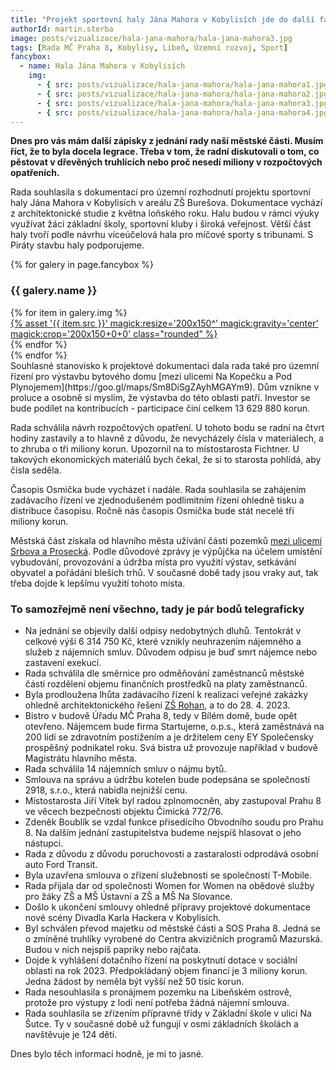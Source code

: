 ```yaml
---
title: "Projekt sportovní haly Jána Mahora v Kobylisích jde do další fáze a připravuje se výstavba v ulici Na Kopečku v Libni"
authorId: martin.sterba
image: posts/vizualizace/hala-jana-mahora/hala-jana-mahora3.jpg
tags: [Rada MČ Praha 8, Kobylisy, Libeň, Územní rozvoj, Sport]
fancybox:
  - name: Hala Jána Mahora v Kobylisích
    img:
      - { src: posts/vizualizace/hala-jana-mahora/hala-jana-mahora1.jpg, title: Hala Jána Mahora v Kobylisích }
      - { src: posts/vizualizace/hala-jana-mahora/hala-jana-mahora2.jpg, title: Hala Jána Mahora v Kobylisích }
      - { src: posts/vizualizace/hala-jana-mahora/hala-jana-mahora3.jpg, title: Hala Jána Mahora v Kobylisích }
      - { src: posts/vizualizace/hala-jana-mahora/hala-jana-mahora4.jpg, title: Hala Jána Mahora v Kobylisích }
---
```


**Dnes pro vás mám další zápisky z jednání rady naší městské části. Musím říct, že to byla docela legrace. Třeba v tom, že radní diskutovali o tom, co pěstovat v dřevěných truhlících nebo proč nesedí miliony v rozpočtových opatřeních.**

Rada souhlasila s dokumentací pro územní rozhodnutí projektu sportovní haly Jána Mahora v Kobylisích v areálu ZŠ Burešova. Dokumentace vychází z architektonické studie z května loňského roku. Halu budou v rámci výuky využívat žáci základní školy, sportovní kluby i široká veřejnost. Větší část haly tvoří podle návrhu víceúčelová hala pro míčové sporty s tribunami. S Piráty stavbu haly podporujeme.

{% for galery in page.fancybox %}
<div class="mt-4">
  <h3>{{ galery.name }}</h3>
  <div class="grid grid-cols-4 gap-4">
  {% for item in galery.img %}
    <div class="">
      <a data-fancybox="gallery" href="{% asset '{{ item.src }}' @path %}" data-caption="{{ item.title }}">{% asset '{{ item.src }}' magick:resize='200x150^' magick:gravity='center' magick:crop='200x150+0+0' class="rounded" %}</a>
    </div>
  {% endfor %}
  </div>
</div>
{% endfor %}
<br />
Souhlasné stanovisko k projektové dokumentaci dala rada také pro územní řízení pro výstavbu bytového domu [mezi ulicemi Na Kopečku a Pod Plynojemem](https://goo.gl/maps/Sm8DiSgZAyhMGAYm9). Dům vznikne v proluce a osobně si myslím, že výstavba do této oblasti patří. Investor se bude podílet na kontribucích - participace činí celkem 13 629 880 korun.

Rada schválila návrh rozpočtových opatření. U tohoto bodu se radní na čtvrt hodiny zastavily a to hlavně z důvodu, že nevycházely čísla v materiálech, a to zhruba o tři miliony korun. Upozornil na to místostarosta Fichtner. U takových ekonomických materiálů bych čekal, že si to starosta pohlídá, aby čísla seděla.

Časopis Osmička bude vycházet i nadále. Rada souhlasila se zahájením zadávacího řízení ve zjednodušeném podlimitním řízení ohledně tisku a distribuce časopisu. Ročně nás časopis Osmička bude stát necelé tři miliony korun. 

Městská část získala od hlavního města užívání části pozemků [mezi ulicemi Srbova a Prosecká](https://goo.gl/maps/eD5AjqGf1fgZyz9z8). Podle důvodové zprávy je výpůjčka na účelem umístění vybudování, provozování a údržba místa pro využití výstav, setkávání obyvatel a pořádání bleších trhů. V současné době tady jsou vraky aut, tak třeba dojde k lepšímu využití tohoto místa. 

### To samozřejmě není všechno, tady je pár bodů telegraficky

- Na jednání se objevily další odpisy nedobytných dluhů. Tentokrát v celkové výši 6 314 750 Kč, které vznikly neuhrazením nájemného a služeb z nájemních smluv. Důvodem odpisu je buď smrt nájemce nebo zastavení exekucí.
- Rada schválila dle směrnice pro odměňování zaměstnanců městské části rozdělení objemu finančních prostředků na platy zaměstnanců. 
- Byla prodloužena lhůta zadávacího řízení k realizaci veřejné zakázky ohledně architektonického řešení [ZŠ Rohan](https://praha8.pirati.cz/aktuality/stitky/zakladni-skola-rohan/), a to do 28. 4. 2023. 
- Bistro v budově Úřadu MČ Praha 8, tedy v Bílém domě, bude opět otevřeno. Nájemcem bude firma Startujeme, o.p.s., která zaměstnává na 200 lidí se zdravotním postižením a je držitelem ceny EY Společensky prospěšný podnikatel roku. Svá bistra už provozuje například v budově Magistrátu hlavního města. 
- Rada schválila 14 nájemních smluv o nájmu bytů. 
- Smlouva na správu a údržbu kotelen bude podepsána se společností 2918, s.r.o., která nabídla nejnižší cenu. 
- Místostarosta Jiří Vítek byl radou zplnomocněn, aby zastupoval Prahu 8 ve věcech bezpečnosti objektu Čimická 772/76.  
- Zdeněk Boublík se vzdal funkce přísedícího Obvodního soudu pro Prahu 8. Na dalším jednání zastupitelstva budeme nejspíš hlasovat o jeho nástupci. 
- Rada z důvodu z důvodu poruchovosti a zastaralosti odprodává osobní auto Ford Transit. 
- Byla uzavřena smlouva o zřízení služebnosti se společností T-Mobile. 
- Rada přijala dar od společnosti Women for Women na obědové služby pro žáky ZŠ a MŠ Ústavní a ZŠ a MŠ Na Slovance. 
- Došlo k ukončení smlouvy ohledně přípravy projektové dokumentace nové scény Divadla Karla Hackera v Kobylisích. 
- Byl schválen převod majetku od městské části a SOS Praha 8. Jedná se o zmíněné truhlíky vyrobené do Centra akvizičních programů Mazurská. Budou v nich nejspíš papriky nebo rajčata. 
- Dojde k vyhlášení dotačního řízení na poskytnutí dotace v sociální oblasti na rok 2023. Předpokládaný objem financí je 3 miliony korun. Jedna žádost by neměla být vyšší než 50 tisíc korun. 
- Rada nesouhlasila s pronájmem pozemku na Libeňském ostrově, protože pro výstupy z lodi není potřeba žádná nájemní smlouva. 
- Rada souhlasila se zřízením přípravné třídy v Základní škole v ulici Na Šutce. Ty v současné době už fungují v osmi základních školách  a navštěvuje je 124 dětí. 

Dnes bylo těch informací hodně, je mi to jasné.
